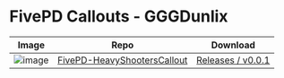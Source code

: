 # FivePD Callouts - GGGDunlix

Image | Repo | Download
------|------|---------
![image](https://user-images.githubusercontent.com/33298379/148667620-58c1c457-263c-4e6a-915e-ad406e029a7d.png) | [FivePD-HeavyShootersCallout](https://github.com/gggdunlix/FivePD-HeavyShootersCallout) | [Releases / v0.0.1](https://github.com/gggdunlix/FivePD-HeavyShootersCallout/releases/tag/v0.0.1)
